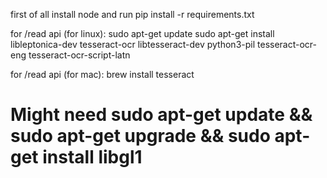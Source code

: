 first of all install node and run pip install -r requirements.txt

for /read api (for linux):
sudo apt-get update
sudo apt-get install libleptonica-dev tesseract-ocr libtesseract-dev python3-pil tesseract-ocr-eng tesseract-ocr-script-latn

for /read api (for mac):
brew install tesseract

# Might need sudo apt-get update && sudo apt-get upgrade && sudo apt-get install libgl1 